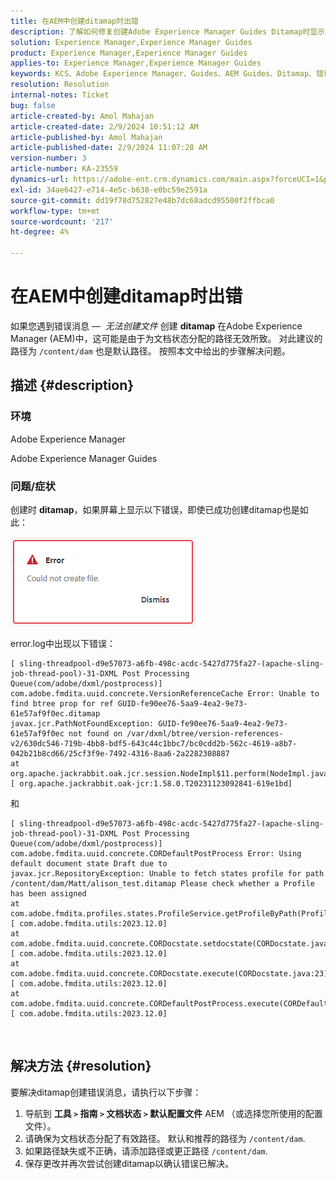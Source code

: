 ```yaml
---
title: 在AEM中创建ditamap时出错
description: 了解如何修复创建Adobe Experience Manager Guides Ditamap时显示的错误。 确保分配了有效的路径。
solution: Experience Manager,Experience Manager Guides
product: Experience Manager,Experience Manager Guides
applies-to: Experience Manager,Experience Manager Guides
keywords: KCS、Adobe Experience Manager、Guides、AEM Guides、Ditamap、错误
resolution: Resolution
internal-notes: Ticket
bug: false
article-created-by: Amol Mahajan
article-created-date: 2/9/2024 10:51:12 AM
article-published-by: Amol Mahajan
article-published-date: 2/9/2024 11:07:28 AM
version-number: 3
article-number: KA-23559
dynamics-url: https://adobe-ent.crm.dynamics.com/main.aspx?forceUCI=1&pagetype=entityrecord&etn=knowledgearticle&id=8458f520-39c7-ee11-9079-6045bd006ce9
exl-id: 34ae6427-e714-4e5c-b638-e0bc59e2591a
source-git-commit: dd19f78d752827e48b7dc68adcd95500f2ffbca0
workflow-type: tm+mt
source-wordcount: '217'
ht-degree: 4%

---
```


# 在AEM中创建ditamap时出错


如果您遇到错误消息 —  *无法创建文件* 创建 <b>ditamap</b> 在Adobe Experience Manager (AEM)中，这可能是由于为文档状态分配的路径无效所致。 对此建议的路径为 `/content/dam` 也是默认路径。 按照本文中给出的步骤解决问题。

## 描述 {#description}


### <b>环境</b>

Adobe Experience Manager

Adobe Experience Manager Guides



### <b>问题/症状</b>

创建时 <b>ditamap</b>，如果屏幕上显示以下错误，即使已成功创建ditamap也是如此：

![](assets/___8558f520-39c7-ee11-9079-6045bd006ce9___.png)



error.log中出现以下错误：




```
[ sling-threadpool-d9e57073-a6fb-498c-acdc-5427d775fa27-(apache-sling-job-thread-pool)-31-DXML Post Processing Queue(com/adobe/dxml/postprocess)]  com.adobe.fmdita.uuid.concrete.VersionReferenceCache Error: Unable to find btree prop for ref GUID-fe90ee76-5aa9-4ea2-9e73-61e57af9f0ec.ditamap
javax.jcr.PathNotFoundException: GUID-fe90ee76-5aa9-4ea2-9e73-61e57af9f0ec not found on /var/dxml/btree/version-references-v2/630dc546-719b-4bb8-bdf5-643c44c1bbc7/bc0cdd2b-562c-4619-a8b7-042b21b8cd66/25cf3f9e-7492-4316-8aa6-2a2282308887
at org.apache.jackrabbit.oak.jcr.session.NodeImpl$11.perform(NodeImpl.java:671) [ org.apache.jackrabbit.oak-jcr:1.58.0.T20231123092841-619e1bd]
```


和




```
[ sling-threadpool-d9e57073-a6fb-498c-acdc-5427d775fa27-(apache-sling-job-thread-pool)-31-DXML Post Processing Queue(com/adobe/dxml/postprocess)]  com.adobe.fmdita.uuid.concrete.CORDefaultPostProcess Error: Using default document state Draft due to
javax.jcr.RepositoryException: Unable to fetch states profile for path /content/dam/Matt/alison_test.ditamap Please check whether a Profile has been assigned
at com.adobe.fmdita.profiles.states.ProfileService.getProfileByPath(ProfileService.java:96) [ com.adobe.fmdita.utils:2023.12.0] 
at com.adobe.fmdita.uuid.concrete.CORDocstate.setdocstate(CORDocstate.java:37) [ com.adobe.fmdita.utils:2023.12.0] 
at com.adobe.fmdita.uuid.concrete.CORDocstate.execute(CORDocstate.java:23) [ com.adobe.fmdita.utils:2023.12.0] 
at com.adobe.fmdita.uuid.concrete.CORDefaultPostProcess.execute(CORDefaultPostProcess.java:1) [ com.adobe.fmdita.utils:2023.12.0]
```

` `



## 解决方法 {#resolution}


要解决ditamap创建错误消息，请执行以下步骤：

1. 导航到 <b>工具 `>`  指南 `>`  文档状态</b><b> `>`  默认配置文件</b> AEM （或选择您所使用的配置文件）。
2. 请确保为文档状态分配了有效路径。 默认和推荐的路径为 `/content/dam`.
3. 如果路径缺失或不正确，请添加路径或更正路径 `/content/dam`.
4. 保存更改并再次尝试创建ditamap以确认错误已解决。
